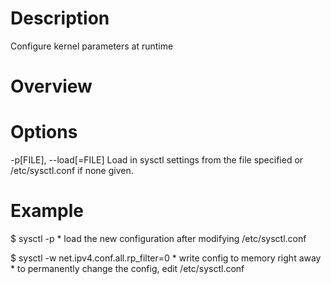 # Description
Configure kernel parameters at runtime

# Overview

# Options
-p[FILE], --load[=FILE]
    Load in sysctl settings from the file specified or /etc/sysctl.conf if none given.
    
# Example
$ sysctl -p
    * load the new configuration after modifying /etc/sysctl.conf

$ sysctl -w net.ipv4.conf.all.rp_filter=0
    * write config to memory right away
    * to permanently change the config, edit /etc/sysctl.conf
